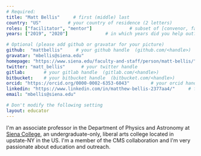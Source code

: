 ```yaml
---
# Required:
title: "Matt Bellis"     # first (middle) last
country: "US"          # your country of residence (2 letters)
roles: ["facilitator", "mentor"]              # subset of [convenor, facilitator, instructor, mentor]
years: ["2019", "2020"]              # in which years did you help out? (e.g. [2020, 2019])

# Optional (please add github or gravatar for your picture)
github:  "mattbellis"     # your github handle  (github.com/<handle>)
gravatar: "mbellis@siena.edu"
homepage: "https://www.siena.edu/faculty-and-staff/person/matt-bellis/"     # your personal homepage  (full url)
twitter: "matt_bellis"      # your twitter handle 
gitlab:       # your gitlab handle  (gitlab.com/<handle>)
bitbucket:    # your bitbucket handle  (bitbucket.com/<handle>)
orcid: "https://orcid.org/0000-0002-6353-6043"        # your orcid handle (https://orcid.org/<handle>)
linkedin: "https://www.linkedin.com/in/matthew-bellis-2377aa4/"     # full url (https://linkedin.com/in/your-name-some-hex-code)
email: "mbellis@siena.edu"

# Don't modify the following setting
layout: educator
---
```


<!-- Write something about yourself here (if you want)! 
You can use Markdown syntax to style this page.
-->
I'm an associate professor in the Department of Physics and Astronomy 
at [Siena College](https://www.siena.edu/), an undergraduate-only, liberal arts college
located in upstate-NY in the US. 
I'm a member of the CMS collaboration and I'm very passionate about education
and outreach.
